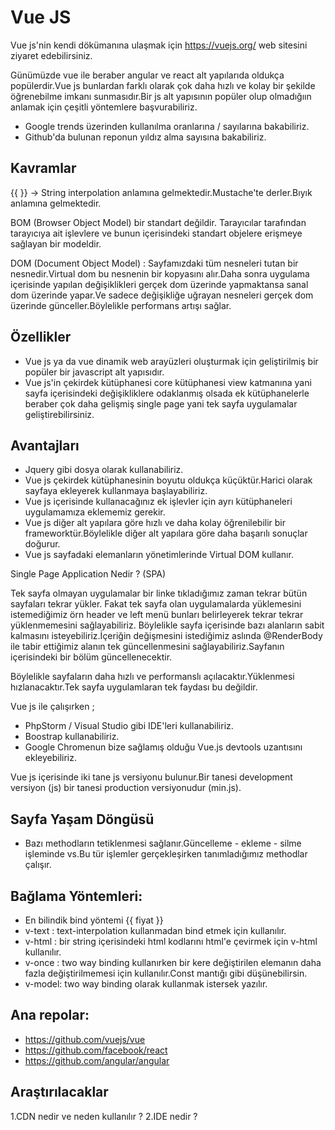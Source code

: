 # Vue JS

Vue js'nin kendi dökümanına ulaşmak için https://vuejs.org/ web sitesini ziyaret edebilirsiniz. 


Günümüzde vue ile beraber angular ve react alt yapılarıda oldukça popülerdir.Vue js bunlardan farklı olarak çok daha hızlı ve kolay bir şekilde öğrenebilme imkanı sunmasıdır.Bir js alt yapısının popüler olup olmadığıın anlamak için çeşitli yöntemlere başvurabiliriz.
- Google trends üzerinden kullanılma oranlarına / sayılarına bakabiliriz.
- Github'da bulunan reponun yıldız alma sayısına bakabiliriz.

## Kavramlar

{{ }} -> String interpolation anlamına gelmektedir.Mustache'te derler.Bıyık anlamına gelmektedir.

BOM (Browser Object Model) bir standart değildir. Tarayıcılar tarafından tarayıcıya ait işlevlere ve bunun içerisindeki standart objelere erişmeye sağlayan bir modeldir.

DOM (Document Object Model) : Sayfamızdaki tüm nesneleri  tutan bir nesnedir.Virtual dom bu nesnenin bir kopyasını alır.Daha sonra uygulama içerisinde yapılan değişiklikleri
gerçek dom üzerinde yapmaktansa sanal dom üzerinde yapar.Ve sadece değişikliğe uğrayan nesneleri gerçek dom üzerinde günceller.Böylelikle performans artışı sağlar.

## Özellikler

- Vue js ya da vue dinamik web arayüzleri oluşturmak için geliştirilmiş bir popüler bir javascript alt yapısıdır.
- Vue js'in çekirdek kütüphanesi core kütüphanesi view katmanına yani sayfa içerisindeki değişikliklere odaklanmış olsada ek kütüphanelerle beraber
çok daha gelişmiş single page yani tek sayfa uygulamalar geliştirebilirsiniz.

## Avantajları

- Jquery gibi dosya olarak kullanabiliriz.
- Vue js çekirdek kütüphanesinin boyutu oldukça küçüktür.Harici olarak sayfaya ekleyerek kullanmaya başlayabiliriz.
- Vue js içerisinde kullanacağınız ek işlevler için ayrı kütüphaneleri uygulamamıza eklememiz gerekir.
- Vue js diğer alt yapılara göre hızlı ve daha kolay öğrenilebilir bir frameworktür.Böylelikle diğer alt yapılara göre daha başarılı sonuçlar doğurur.
- Vue js sayfadaki elemanların yönetimlerinde Virtual DOM kullanır.
 
Single Page Application Nedir ? (SPA)

Tek sayfa olmayan uygulamalar bir linke tıkladığımız zaman tekrar bütün sayfaları tekrar yükler.
Fakat tek sayfa olan uygulamalarda yüklemesini istemediğimiz örn header ve left menü bunları belirleyerek tekrar tekrar yüklenmemesini sağlayabiliriz.
Böylelikle sayfa içerisinde bazı alanların sabit kalmasını isteyebiliriz.İçeriğin değişmesini istediğimiz aslında @RenderBody ile tabir ettiğimiz alanın 
tek güncellenmesini sağlayabiliriz.Sayfanın içerisindeki bir bölüm güncellenecektir.

Böylelikle sayfaların daha hızlı ve performanslı açılacaktır.Yüklenmesi hızlanacaktır.Tek sayfa uygulamlaran tek faydası bu değildir.

Vue js ile çalışırken ;

- PhpStorm / Visual Studio gibi IDE'leri kullanabiliriz.
- Boostrap kullanabiliriz.
- Google Chromenun bize sağlamış olduğu Vue.js devtools uzantısını ekleyebiliriz.

Vue js içerisinde iki tane js versiyonu bulunur.Bir tanesi development versiyon (js) bir tanesi production versiyonudur (min.js).

## Sayfa Yaşam Döngüsü

- Bazı methodların tetiklenmesi sağlanır.Güncelleme - ekleme - silme işleminde vs.Bu tür işlemler gerçekleşirken tanımladığımız methodlar çalışır.

 ## Bağlama Yöntemleri:

- En bilindik bind yöntemi {{ fiyat }}  
- v-text : text-interpolation kullanmadan bind etmek için kullanılır.
- v-html : bir string içerisindeki html kodlarını html'e çevirmek için v-html kullanılır.
- v-once : two way binding kullanırken bir kere değiştirilen elemanın daha fazla değiştirilmemesi için kullanılır.Const mantığı gibi düşünebilirsin.
- v-model: two way binding olarak kullanmak istersek yazılır.


## Ana repolar:

- https://github.com/vuejs/vue
- https://github.com/facebook/react
- https://github.com/angular/angular

## Araştırılacaklar
1.CDN nedir ve neden kullanılır ?
2.IDE nedir ?
